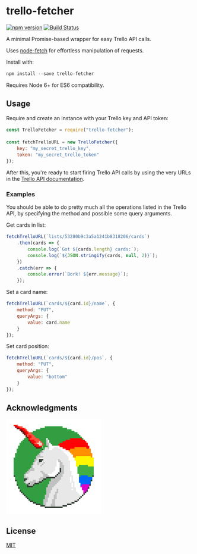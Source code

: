 # trello-fetcher

[![npm version](https://badge.fury.io/js/trello-fetcher.svg)](http://badge.fury.io/js/trello-fetcher) [![Build Status](https://travis-ci.org/mieky/trello-fetcher.svg?branch=master)](https://travis-ci.org/mieky/trello-fetcher)

A minimal Promise-based wrapper for easy Trello API calls.

Uses [node-fetch](https://github.com/bitinn/node-fetch) for effortless manipulation of requests.

Install with:

```js
npm install --save trello-fetcher
```

Requires Node 6+ for ES6 compatibility.

## Usage

Require and create an instance with your Trello key and API token:

```js
const TrelloFetcher = require("trello-fetcher");

const fetchTrelloURL = new TrelloFetcher({
    key: "my_secret_trello_key",
    token: "my_secret_trello_token"
});
```

After this, you're ready to start firing Trello API calls by using the very URLs in the [Trello API documentation](https://developers.trello.com/advanced-reference).

### Examples

You should be able to do pretty much all the operations listed in the Trello API, by specifying the method and possible some query arguments.

Get cards in list:

```js
fetchTrelloURL(`lists/53280b9c3a5a1241b8318206/cards`)
    .then(cards => {
        console.log(`Got ${cards.length} cards:`);
        console.log(`${JSON.stringify(cards, null, 2)}`);
    })
    .catch(err => {
        console.error(`Bork! ${err.message}`);
    });
```

Set a card name:

```js
fetchTrelloURL(`cards/${card.id}/name`, {
    method: "PUT",
    queryArgs: {
        value: card.name
    }
});
```

Set card position:

```js
fetchTrelloURL(`cards/${card.id}/pos`, {
    method: "PUT",
    queryArgs: {
        value: "bottom"
    }
});
```

## Acknowledgments

[![chilicorn](chilicorn.png)](http://futurice.com/blog/sponsoring-free-time-open-source-activities)

## License

[MIT](https://github.com/mieky/trello-fetcher/blob/master/LICENSE)
